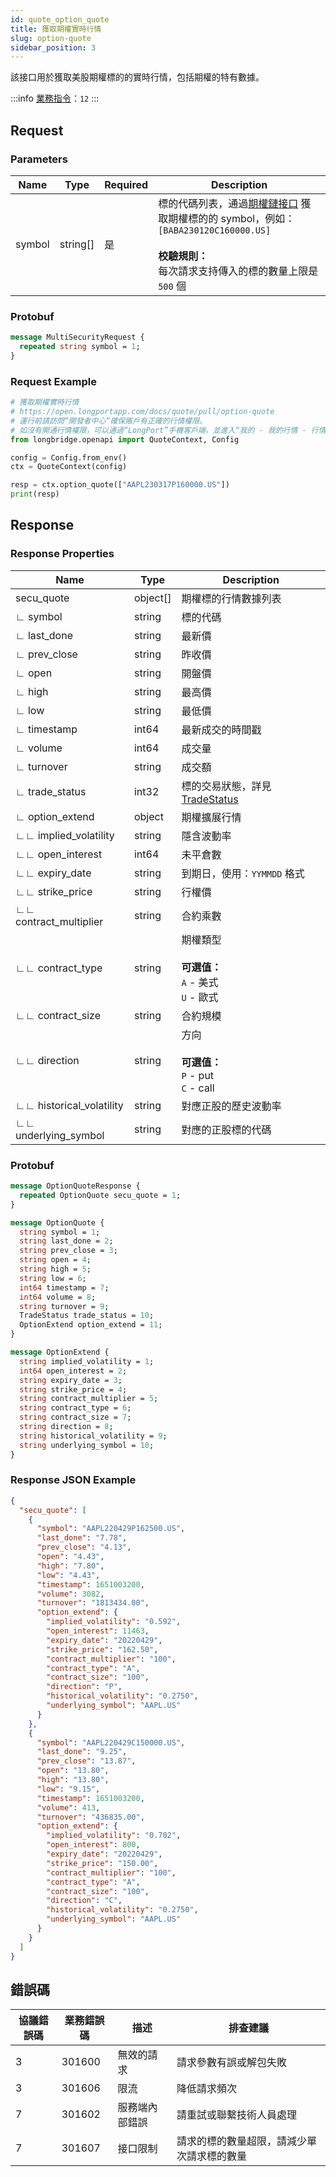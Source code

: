 ```yaml
---
id: quote_option_quote
title: 獲取期權實時行情
slug: option-quote
sidebar_position: 3
---
```


該接口用於獲取美股期權標的的實時行情，包括期權的特有數據。

:::info
[業務指令](../../socket/protocol/request)：`12`
:::

## Request

### Parameters

| Name   | Type     | Required | Description                                                                                                                                                                                  |
| ------ | -------- | -------- | -------------------------------------------------------------------------------------------------------------------------------------------------------------------------------------------- |
| symbol | string[] | 是       | 標的代碼列表，通過[期權鏈接口](./optionchain-date-strike.md) 獲取期權標的的 symbol，例如：`[BABA230120C160000.US]` <br /><br />**校驗規則：**<br />每次請求支持傳入的標的數量上限是 `500` 個 |

### Protobuf

```protobuf
message MultiSecurityRequest {
  repeated string symbol = 1;
}
```

### Request Example

```python
# 獲取期權實時行情
# https://open.longportapp.com/docs/quote/pull/option-quote
# 運行前請訪問“開發者中心“確保賬戶有正確的行情權限。
# 如沒有開通行情權限，可以通過“LongPort”手機客戶端，並進入“我的 - 我的行情 - 行情商城”購買開通行情權限。
from longbridge.openapi import QuoteContext, Config

config = Config.from_env()
ctx = QuoteContext(config)

resp = ctx.option_quote(["AAPL230317P160000.US"])
print(resp)
```

## Response

### Response Properties

| Name                     | Type     | Description                                                         |
| ------------------------ | -------- | ------------------------------------------------------------------- |
| secu_quote               | object[] | 期權標的行情數據列表                                                |
| ∟ symbol                 | string   | 標的代碼                                                            |
| ∟ last_done              | string   | 最新價                                                              |
| ∟ prev_close             | string   | 昨收價                                                              |
| ∟ open                   | string   | 開盤價                                                              |
| ∟ high                   | string   | 最高價                                                              |
| ∟ low                    | string   | 最低價                                                              |
| ∟ timestamp              | int64    | 最新成交的時間戳                                                    |
| ∟ volume                 | int64    | 成交量                                                              |
| ∟ turnover               | string   | 成交額                                                              |
| ∟ trade_status           | int32    | 標的交易狀態，詳見 [TradeStatus](../objects#tradestatus---交易狀態) |
| ∟ option_extend          | object   | 期權擴展行情                                                        |
| ∟∟ implied_volatility    | string   | 隱含波動率                                                          |
| ∟∟ open_interest         | int64    | 未平倉數                                                            |
| ∟∟ expiry_date           | string   | 到期日，使用：`YYMMDD` 格式                                         |
| ∟∟ strike_price          | string   | 行權價                                                              |
| ∟∟ contract_multiplier   | string   | 合約乘數                                                            |
| ∟∟ contract_type         | string   | 期權類型 <br /><br />**可選值：**<br />`A` - 美式 <br />`U` - 歐式  |
| ∟∟ contract_size         | string   | 合約規模                                                            |
| ∟∟ direction             | string   | 方向 <br /><br />**可選值：**<br />`P` - put <br />`C` - call       |
| ∟∟ historical_volatility | string   | 對應正股的歷史波動率                                                |
| ∟∟ underlying_symbol     | string   | 對應的正股標的代碼                                                  |

### Protobuf

```protobuf
message OptionQuoteResponse {
  repeated OptionQuote secu_quote = 1;
}

message OptionQuote {
  string symbol = 1;
  string last_done = 2;
  string prev_close = 3;
  string open = 4;
  string high = 5;
  string low = 6;
  int64 timestamp = 7;
  int64 volume = 8;
  string turnover = 9;
  TradeStatus trade_status = 10;
  OptionExtend option_extend = 11;
}

message OptionExtend {
  string implied_volatility = 1;
  int64 open_interest = 2;
  string expiry_date = 3;
  string strike_price = 4;
  string contract_multiplier = 5;
  string contract_type = 6;
  string contract_size = 7;
  string direction = 8;
  string historical_volatility = 9;
  string underlying_symbol = 10;
}
```

### Response JSON Example

```json
{
  "secu_quote": [
    {
      "symbol": "AAPL220429P162500.US",
      "last_done": "7.78",
      "prev_close": "4.13",
      "open": "4.43",
      "high": "7.80",
      "low": "4.43",
      "timestamp": 1651003200,
      "volume": 3082,
      "turnover": "1813434.00",
      "option_extend": {
        "implied_volatility": "0.592",
        "open_interest": 11463,
        "expiry_date": "20220429",
        "strike_price": "162.50",
        "contract_multiplier": "100",
        "contract_type": "A",
        "contract_size": "100",
        "direction": "P",
        "historical_volatility": "0.2750",
        "underlying_symbol": "AAPL.US"
      }
    },
    {
      "symbol": "AAPL220429C150000.US",
      "last_done": "9.25",
      "prev_close": "13.87",
      "open": "13.80",
      "high": "13.80",
      "low": "9.15",
      "timestamp": 1651003200,
      "volume": 413,
      "turnover": "436835.00",
      "option_extend": {
        "implied_volatility": "0.702",
        "open_interest": 800,
        "expiry_date": "20220429",
        "strike_price": "150.00",
        "contract_multiplier": "100",
        "contract_type": "A",
        "contract_size": "100",
        "direction": "C",
        "historical_volatility": "0.2750",
        "underlying_symbol": "AAPL.US"
      }
    }
  ]
}
```

## 錯誤碼

| 協議錯誤碼 | 業務錯誤碼 | 描述           | 排查建議                                   |
| ---------- | ---------- | -------------- | ------------------------------------------ |
| 3          | 301600     | 無效的請求     | 請求參數有誤或解包失敗                     |
| 3          | 301606     | 限流           | 降低請求頻次                               |
| 7          | 301602     | 服務端內部錯誤 | 請重試或聯繫技術人員處理                   |
| 7          | 301607     | 接口限制       | 請求的標的數量超限，請減少單次請求標的數量 |
